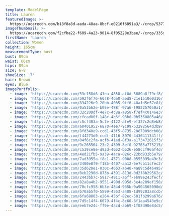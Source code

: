 ```yaml
---
template: ModelPage
title: Lauren
featuredImage: >-
  https://ucarecdn.com/b18f8a8d-aada-48aa-8bcf-e0216f6891a3/-/crop/5377x2589/0,0/-/preview/
imageThumbnail: >-
  https://ucarecdn.com/f2cfba22-f609-4a23-9014-8f05228e3bae/-/crop/335x471/100,0/-/preview/
firstName: 'Lauren '
collection: Women
height: 165cm
measurementType: bust
bust: 89cm
waist: 66cm
hips: 89cm
size: 6-8
shoeSize: '7'
hair: Brown
eyes: Blue
imagePortfolio:
  - image: 'https://ucarecdn.com/53c158d6-41ea-4850-af0d-8689a8f79cf8/'
  - image: 'https://ucarecdn.com/592f6f76-6078-4de0-aed8-21e1510e0d16/'
  - image: 'https://ucarecdn.com/834226e9-20bb-4085-9ff6-40a1d5e57e8f/'
  - image: 'https://ucarecdn.com/0a53b62e-b05e-488f-97a6-f982257050a1/'
  - image: 'https://ucarecdn.com/32c209df-4e7c-4c8a-a858-f7ef4c0146e3/'
  - image: 'https://ucarecdn.com/cfcad00f-148c-4c6f-93b0-0b5360805a46/'
  - image: 'https://ucarecdn.com/c5cf403a-5c7e-4122-afe9-ef327c2d8eb8/'
  - image: 'https://ucarecdn.com/a0401952-6870-4ee7-9c99-53292564d3b9/'
  - image: 'https://ucarecdn.com/8fd340e9-ccd1-43f5-8735-2087009dcb08/'
  - image: 'https://ucarecdn.com/f44273d0-ccdf-4116-8976-4436411341ff/'
  - image: 'https://ucarecdn.com/04f6c2fa-acfb-41ed-8f3a-a173472615f3/'
  - image: 'https://ucarecdn.com/9c265504-23c2-4399-8ef0-92765a775215/'
  - image: 'https://ucarecdn.com/c539ce8e-d92d-4052-b526-e58ccf96af4d/'
  - image: 'https://ucarecdn.com/4ed21fb5-9a39-4aca-826c-22bd932b5e79/'
  - image: 'https://ucarecdn.com/7ad3955a-f8c1-4571-9008-0555095e49c3/'
  - image: 'https://ucarecdn.com/3400e8f9-f185-4407-aa12-6e7cb11cfec2/'
  - image: 'https://ucarecdn.com/35d620e1-030c-46b3-a640-4a89c5d46495/'
  - image: 'https://ucarecdn.com/0eb2290d-873b-4391-813d-0d2f8b29562c/'
  - image: 'https://ucarecdn.com/2443bb7c-5917-4911-a6ff-eb99e243fecf/'
  - image: 'https://ucarecdn.com/82a8a4b2-9551-490d-995d-3e4a289ef158/'
  - image: 'https://ucarecdn.com/70cfc958-6b3e-484d-935b-0a904565090d/'
  - image: 'https://ucarecdn.com/b70ab5f0-5899-4563-a408-1d99203a8ccb/'
  - image: 'https://ucarecdn.com/6fa68803-e264-45bf-82ec-501fb299a676/'
  - image: 'https://ucarecdn.com/7d5c14f4-6079-4f4c-8c60-6f1aa4543e9c/'
  - image: 'https://ucarecdn.com/eeb7e24c-ff9e-4acd-ab69-1f02d90e84c5/'
---
```


